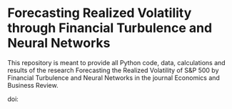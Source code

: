 # Forecasting Realized Volatility through Financial Turbulence and Neural Networks 

This repository is meant to provide all Python code, data, calculations and results of the research Forecasting the Realized Volatility of S&P 500 by Financial Turbulence and Neural Networks in the journal Economics and Business Review.

doi:
